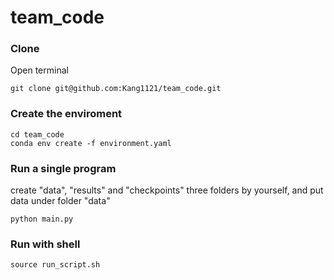 # team_code

### Clone
Open terminal
```
git clone git@github.com:Kang1121/team_code.git
```
### Create the enviroment
```
cd team_code
conda env create -f environment.yaml
```
### Run a single program
create "data", "results" and "checkpoints" three folders by yourself, and put data under folder "data"
```
python main.py
```

### Run with shell
```
source run_script.sh
```